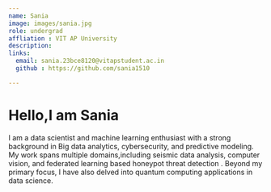 ```yaml
---
name: Sania
image: images/sania.jpg
role: undergrad
affliation : VIT AP University
description: 
links:
  email: sania.23bce8120@vitapstudent.ac.in
  github : https://github.com/sania1510

---
```



# Hello,I am **Sania**

I am a data scientist and machine learning enthusiast with a strong background in Big data analytics, cybersecurity, and predictive modeling.
My work spans multiple domains,including seismic data analysis, computer vision, and federated learning based honeypot threat detection . 
Beyond my primary focus, I have also delved into quantum computing applications in data science.
